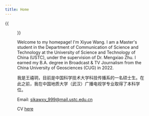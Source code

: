 ```yaml
---
title: Home
---
```


{{<figure src="/images/IMG_9040.JPG" title="Me in Hefei, China, in 2024 Spring" width="550">}}

Welcome to my homepage!
I'm Xiyue Wang. I am a Master's student in the Department of Communication of Science and Technology at the University of Science and Technology of China (USTC), under the supervision of Dr. Mengxiao Zhu. I earned my B.A. degree in Broadcast & TV Journalism from the China University of Geosciences (CUG) in 2022.

我是王禧玥，目前是中国科学技术大学科技传播系的一名硕士生。在此之前，我在中国地质大学（武汉）广播电视学专业取得了本科学位。

Email: <sikawxy_999@mail.ustc.edu.cn><br>

CV [here](pdf/_CV_1204.pdf)